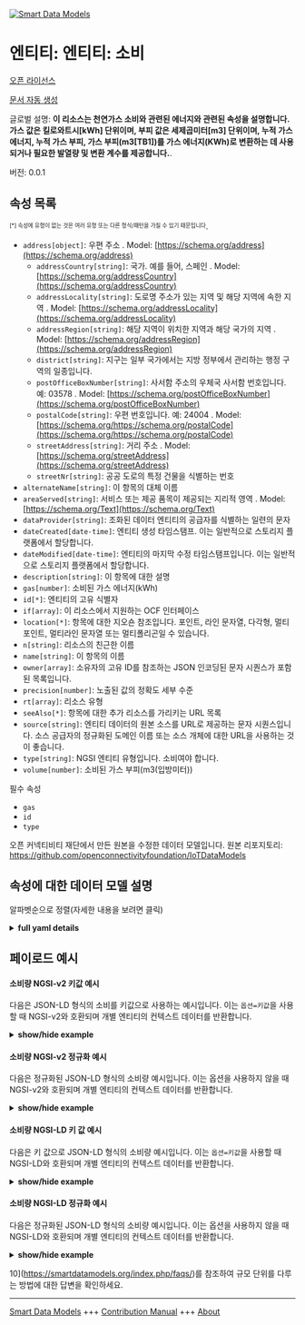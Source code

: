 <!-- 10-Header -->    
[![Smart Data Models](https://smartdatamodels.org/wp-content/uploads/2022/01/SmartDataModels_logo.png "Logo")](https://smartdatamodels.org)    
엔티티: 엔티티: 소비    
============<!-- /10-Header -->    
<!-- 15-License -->    
[오픈 라이선스](https://github.com/smart-data-models//dataModel.OCF/blob/master/Consumption/LICENSE.md)    
[문서 자동 생성](https://docs.google.com/presentation/d/e/2PACX-1vTs-Ng5dIAwkg91oTTUdt8ua7woBXhPnwavZ0FxgR8BsAI_Ek3C5q97Nd94HS8KhP-r_quD4H0fgyt3/pub?start=false&loop=false&delayms=3000#slide=id.gb715ace035_0_60)    
<!-- /15-License -->    
<!-- 20-Description -->    
글로벌 설명: **이 리소스는 천연가스 소비와 관련된 에너지와 관련된 속성을 설명합니다. 가스 값은 킬로와트시[kWh] 단위이며, 부피 값은 세제곱미터[m3] 단위이며, 누적 가스 에너지, 누적 가스 부피, 가스 부피(m3[TB1])를 가스 에너지(KWh)로 변환하는 데 사용되거나 필요한 발열량 및 변환 계수를 제공합니다.**.    
버전: 0.0.1    
<!-- /20-Description -->    
<!-- 30-PropertiesList -->    
## 속성 목록    
<sup><sub>[*] 속성에 유형이 없는 것은 여러 유형 또는 다른 형식/패턴을 가질 수 있기 때문입니다</sub></sup>.    
- `address[object]`: 우편 주소  . Model: [https://schema.org/address](https://schema.org/address)	- `addressCountry[string]`: 국가. 예를 들어, 스페인  . Model: [https://schema.org/addressCountry](https://schema.org/addressCountry)    
	- `addressLocality[string]`: 도로명 주소가 있는 지역 및 해당 지역에 속한 지역  . Model: [https://schema.org/addressLocality](https://schema.org/addressLocality)    
	- `addressRegion[string]`: 해당 지역이 위치한 지역과 해당 국가의 지역  . Model: [https://schema.org/addressRegion](https://schema.org/addressRegion)    
	- `district[string]`: 지구는 일부 국가에서는 지방 정부에서 관리하는 행정 구역의 일종입니다.      
	- `postOfficeBoxNumber[string]`: 사서함 주소의 우체국 사서함 번호입니다. 예: 03578  . Model: [https://schema.org/postOfficeBoxNumber](https://schema.org/postOfficeBoxNumber)    
	- `postalCode[string]`: 우편 번호입니다. 예: 24004  . Model: [https://schema.org/https://schema.org/postalCode](https://schema.org/https://schema.org/postalCode)    
	- `streetAddress[string]`: 거리 주소  . Model: [https://schema.org/streetAddress](https://schema.org/streetAddress)    
	- `streetNr[string]`: 공공 도로의 특정 건물을 식별하는 번호      
- `alternateName[string]`: 이 항목의 대체 이름  - `areaServed[string]`: 서비스 또는 제공 품목이 제공되는 지리적 영역  . Model: [https://schema.org/Text](https://schema.org/Text)- `dataProvider[string]`: 조화된 데이터 엔티티의 공급자를 식별하는 일련의 문자  - `dateCreated[date-time]`: 엔티티 생성 타임스탬프. 이는 일반적으로 스토리지 플랫폼에서 할당합니다.  - `dateModified[date-time]`: 엔티티의 마지막 수정 타임스탬프입니다. 이는 일반적으로 스토리지 플랫폼에서 할당합니다.  - `description[string]`: 이 항목에 대한 설명  - `gas[number]`: 소비된 가스 에너지(kWh)  - `id[*]`: 엔티티의 고유 식별자  - `if[array]`: 이 리소스에서 지원하는 OCF 인터페이스  - `location[*]`: 항목에 대한 지오숀 참조입니다. 포인트, 라인 문자열, 다각형, 멀티포인트, 멀티라인 문자열 또는 멀티폴리곤일 수 있습니다.  - `n[string]`: 리소스의 친근한 이름  - `name[string]`: 이 항목의 이름  - `owner[array]`: 소유자의 고유 ID를 참조하는 JSON 인코딩된 문자 시퀀스가 포함된 목록입니다.  - `precision[number]`: 노출된 값의 정확도 세부 수준  - `rt[array]`: 리소스 유형  - `seeAlso[*]`: 항목에 대한 추가 리소스를 가리키는 URL 목록  - `source[string]`: 엔티티 데이터의 원본 소스를 URL로 제공하는 문자 시퀀스입니다. 소스 공급자의 정규화된 도메인 이름 또는 소스 개체에 대한 URL을 사용하는 것이 좋습니다.  - `type[string]`: NGSI 엔티티 유형입니다. 소비여야 합니다.  - `volume[number]`: 소비된 가스 부피(m3(입방미터))  <!-- /30-PropertiesList -->    
<!-- 35-RequiredProperties -->    
필수 속성    
- `gas`  - `id`  - `type`  <!-- /35-RequiredProperties -->    
<!-- 40-RequiredProperties -->    
오픈 커넥티비티 재단에서 만든 원본을 수정한 데이터 모델입니다. 원본 리포지토리: https://github.com/openconnectivityfoundation/IoTDataModels    
<!-- /40-RequiredProperties -->    
<!-- 50-DataModelHeader -->    
## 속성에 대한 데이터 모델 설명    
알파벳순으로 정렬(자세한 내용을 보려면 클릭)    
<!-- /50-DataModelHeader -->    
<!-- 60-ModelYaml -->    
<details><summary><strong>full yaml details</strong></summary>      
```yaml    
Consumption:      
  description: 'This Resource describes Properties associated with the energy associated with the consumption of natural gasThe gas value is in kilowatt hours [kWh].The volume value is in metres cubed [m3].Provides the cumulative gas energy, the cumulative gas volume and the calorific value and conversion factor used/required to convert from gas volume (m3[TB1]) to gas energy (KWh).'      
  properties:      
    address:      
      description: The mailing address      
      properties:      
        addressCountry:      
          description: 'The country. For example, Spain'      
          type: string      
          x-ngsi:      
            model: https://schema.org/addressCountry      
            type: Property      
        addressLocality:      
          description: 'The locality in which the street address is, and which is in the region'      
          type: string      
          x-ngsi:      
            model: https://schema.org/addressLocality      
            type: Property      
        addressRegion:      
          description: 'The region in which the locality is, and which is in the country'      
          type: string      
          x-ngsi:      
            model: https://schema.org/addressRegion      
            type: Property      
        district:      
          description: 'A district is a type of administrative division that, in some countries, is managed by the local government'      
          type: string      
          x-ngsi:      
            type: Property      
        postOfficeBoxNumber:      
          description: 'The post office box number for PO box addresses. For example, 03578'      
          type: string      
          x-ngsi:      
            model: https://schema.org/postOfficeBoxNumber      
            type: Property      
        postalCode:      
          description: 'The postal code. For example, 24004'      
          type: string      
          x-ngsi:      
            model: https://schema.org/https://schema.org/postalCode      
            type: Property      
        streetAddress:      
          description: The street address      
          type: string      
          x-ngsi:      
            model: https://schema.org/streetAddress      
            type: Property      
        streetNr:      
          description: Number identifying a specific property on a public street      
          type: string      
          x-ngsi:      
            type: Property      
      type: object      
      x-ngsi:      
        model: https://schema.org/address      
        type: Property      
    alternateName:      
      description: An alternative name for this item      
      type: string      
      x-ngsi:      
        type: Property      
    areaServed:      
      description: The geographic area where a service or offered item is provided      
      type: string      
      x-ngsi:      
        model: https://schema.org/Text      
        type: Property      
    dataProvider:      
      description: A sequence of characters identifying the provider of the harmonised data entity      
      type: string      
      x-ngsi:      
        type: Property      
    dateCreated:      
      description: Entity creation timestamp. This will usually be allocated by the storage platform      
      format: date-time      
      type: string      
      x-ngsi:      
        type: Property      
    dateModified:      
      description: Timestamp of the last modification of the entity. This will usually be allocated by the storage platform      
      format: date-time      
      type: string      
      x-ngsi:      
        type: Property      
    description:      
      description: A description of this item      
      type: string      
      x-ngsi:      
        type: Property      
    gas:      
      description: gas energy consumed in kWh      
      minimum: 0      
      readOnly: true      
      type: number      
      x-ngsi:      
        type: Property      
    id:      
      anyOf:      
        - description: Identifier format of any NGSI entity      
          maxLength: 256      
          minLength: 1      
          pattern: ^[\w\-\.\{\}\$\+\*\[\]`|~^@!,:\\]+$      
          type: string      
          x-ngsi:      
            type: Property      
        - description: Identifier format of any NGSI entity      
          format: uri      
          type: string      
          x-ngsi:      
            type: Property      
      description: Unique identifier of the entity      
      x-ngsi:      
        type: Property      
    if:      
      description: The OCF Interfaces supported by this Resource      
      items:      
        enum:      
          - oic.if.r      
          - oic.if.baseline      
        type: string      
      minItems: 1      
      readOnly: true      
      type: array      
      uniqueItems: true      
      x-ngsi:      
        type: Property      
    location:      
      description: 'Geojson reference to the item. It can be Point, LineString, Polygon, MultiPoint, MultiLineString or MultiPolygon'      
      oneOf:      
        - description: Geojson reference to the item. Point      
          properties:      
            bbox:      
              items:      
                type: number      
              minItems: 4      
              type: array      
            coordinates:      
              items:      
                type: number      
              minItems: 2      
              type: array      
            type:      
              enum:      
                - Point      
              type: string      
          required:      
            - type      
            - coordinates      
          title: GeoJSON Point      
          type: object      
          x-ngsi:      
            type: GeoProperty      
        - description: Geojson reference to the item. LineString      
          properties:      
            bbox:      
              items:      
                type: number      
              minItems: 4      
              type: array      
            coordinates:      
              items:      
                items:      
                  type: number      
                minItems: 2      
                type: array      
              minItems: 2      
              type: array      
            type:      
              enum:      
                - LineString      
              type: string      
          required:      
            - type      
            - coordinates      
          title: GeoJSON LineString      
          type: object      
          x-ngsi:      
            type: GeoProperty      
        - description: Geojson reference to the item. Polygon      
          properties:      
            bbox:      
              items:      
                type: number      
              minItems: 4      
              type: array      
            coordinates:      
              items:      
                items:      
                  items:      
                    type: number      
                  minItems: 2      
                  type: array      
                minItems: 4      
                type: array      
              type: array      
            type:      
              enum:      
                - Polygon      
              type: string      
          required:      
            - type      
            - coordinates      
          title: GeoJSON Polygon      
          type: object      
          x-ngsi:      
            type: GeoProperty      
        - description: Geojson reference to the item. MultiPoint      
          properties:      
            bbox:      
              items:      
                type: number      
              minItems: 4      
              type: array      
            coordinates:      
              items:      
                items:      
                  type: number      
                minItems: 2      
                type: array      
              type: array      
            type:      
              enum:      
                - MultiPoint      
              type: string      
          required:      
            - type      
            - coordinates      
          title: GeoJSON MultiPoint      
          type: object      
          x-ngsi:      
            type: GeoProperty      
        - description: Geojson reference to the item. MultiLineString      
          properties:      
            bbox:      
              items:      
                type: number      
              minItems: 4      
              type: array      
            coordinates:      
              items:      
                items:      
                  items:      
                    type: number      
                  minItems: 2      
                  type: array      
                minItems: 2      
                type: array      
              type: array      
            type:      
              enum:      
                - MultiLineString      
              type: string      
          required:      
            - type      
            - coordinates      
          title: GeoJSON MultiLineString      
          type: object      
          x-ngsi:      
            type: GeoProperty      
        - description: Geojson reference to the item. MultiLineString      
          properties:      
            bbox:      
              items:      
                type: number      
              minItems: 4      
              type: array      
            coordinates:      
              items:      
                items:      
                  items:      
                    items:      
                      type: number      
                    minItems: 2      
                    type: array      
                  minItems: 4      
                  type: array      
                type: array      
              type: array      
            type:      
              enum:      
                - MultiPolygon      
              type: string      
          required:      
            - type      
            - coordinates      
          title: GeoJSON MultiPolygon      
          type: object      
          x-ngsi:      
            type: GeoProperty      
      x-ngsi:      
        type: GeoProperty      
    n:      
      description: Friendly name of the Resource      
      maxLength: 64      
      readOnly: true      
      type: string      
      x-ngsi:      
        type: Property      
    name:      
      description: The name of this item      
      type: string      
      x-ngsi:      
        type: Property      
    owner:      
      description: A List containing a JSON encoded sequence of characters referencing the unique Ids of the owner(s)      
      items:      
        anyOf:      
          - description: Identifier format of any NGSI entity      
            maxLength: 256      
            minLength: 1      
            pattern: ^[\w\-\.\{\}\$\+\*\[\]`|~^@!,:\\]+$      
            type: string      
            x-ngsi:      
              type: Property      
          - description: Identifier format of any NGSI entity      
            format: uri      
            type: string      
            x-ngsi:      
              type: Property      
        description: Unique identifier of the entity      
        x-ngsi:      
          type: Property      
      type: array      
      x-ngsi:      
        type: Property      
    precision:      
      description: Accuracy granularity of the exposed value      
      readOnly: true      
      type: number      
      x-ngsi:      
        type: Property      
    rt:      
      description: Resource Type      
      items:      
        enum:      
          - oic.r.gas.consumption      
        maxLength: 64      
        type: string      
      minItems: 1      
      readOnly: true      
      type: array      
      uniqueItems: true      
      x-ngsi:      
        type: Property      
    seeAlso:      
      description: list of uri pointing to additional resources about the item      
      oneOf:      
        - items:      
            format: uri      
            type: string      
          minItems: 1      
          type: array      
        - format: uri      
          type: string      
      x-ngsi:      
        type: Property      
    source:      
      description: 'A sequence of characters giving the original source of the entity data as a URL. Recommended to be the fully qualified domain name of the source provider, or the URL to the source object'      
      type: string      
      x-ngsi:      
        type: Property      
    type:      
      description: NGSI entity type. It has to be Consumption      
      enum:      
        - Consumption      
      type: string      
      x-ngsi:      
        type: Property      
    volume:      
      description: gas volume consumed in m3 (metres cubed)      
      minimum: 0      
      readOnly: true      
      type: number      
      x-ngsi:      
        type: Property      
  required:      
    - gas      
    - id      
    - type      
  type: object      
  x-derived-from: https://raw.githubusercontent.com/openconnectivityfoundation/IoTDataModels/master/GasConsumptionResURI.swagger.json      
  x-disclaimer: 'Redistribution and use in source and binary forms, with or without modification, are permitted  provided that the license conditions are met. Copyleft (c) 2022 Contributors to Smart Data Models Program'      
  x-license-url: https://github.com/smart-data-models/dataModel.OCF/blob/master/Consumption/LICENSE.md      
  x-model-schema: https://smart-data-models.github.io/dataModel.OCF/Consumption/schema.json      
  x-model-tags: OCF      
  x-version: 0.0.1      
```    
</details>      
<!-- /60-ModelYaml -->    
<!-- 70-MiddleNotes -->    
<!-- /70-MiddleNotes -->    
<!-- 80-Examples -->    
## 페이로드 예시    
#### 소비량 NGSI-v2 키값 예시    
다음은 JSON-LD 형식의 소비를 키값으로 사용하는 예시입니다. 이는 `옵션=키값`을 사용할 때 NGSI-v2와 호환되며 개별 엔티티의 컨텍스트 데이터를 반환합니다.    
<details><summary><strong>show/hide example</strong></summary>      
```json  
{  
  "id": "urn:ngsi-ld:Consumption:id:GQEJ:48764759",  
  "dateCreated": "1979-07-06T09:36:23Z",  
  "dateModified": "2021-06-07T14:46:20Z",  
  "source": "Son would mouth relate own chair bett",  
  "name": "Tend employee source nature add rest. Report size personal partner stock four. Region as true develop sound cen",  
  "alternateName": "Before year thems",  
  "description": "Wonder employee attorney quickly candidate change although bag.",  
  "dataProvider": "Study modern miss dog Democrat quickly. Often late produce you true soldier. Food break on",  
  "owner": [  
    "urn:ngsi-ld:Consumption:items:KNBD:33041352",  
    "urn:ngsi-ld:Consumption:items:DUGT:23098910"  
  ],  
  "seeAlso": [  
    "urn:ngsi-ld:Consumption:items:AGFW:91615109"  
  ],  
  "location": {  
    "type": "Point",  
    "coordinates": [  
      -56.7421445,  
      77.286609  
    ]  
  },  
  "address": {  
    "streetAddress": "View age international bi",  
    "addressLocality": "Others record hospital. Grow rule stuff truth college. Whom around put suddenly garden.",  
    "addressRegion": "Others kind company likely. Tonight themselves true power home price.",  
    "addressCountry": "Real leader bad school name care several. Good explain grow water plant",  
    "postalCode": "Stock ball organization rec",  
    "postOfficeBoxNumber": "Those traditional page a although for study. Speak themselves speech. Nature white without study candidate.",  
    "streetNr": "Wear individual about add senior woman.",  
    "district": "Best budget power them evidence without beyond take. Physical against trial son break either. Stage population boy child surface amount d"  
  },  
  "areaServed": "Fire happen nothing support suffer which parent. Republic",  
  "rt": [  
    "oic.r.gas.consumption"  
  ],  
  "if": [  
    "oic.if.r"  
  ],  
  "n": "Four smile responsibi",  
  "gas": 879.0,  
  "precision": 995.8,  
  "volume": 644.7,  
  "type": "Consumption"  
}  
```  
</details>    
#### 소비량 NGSI-v2 정규화 예시    
다음은 정규화된 JSON-LD 형식의 소비량 예시입니다. 이는 옵션을 사용하지 않을 때 NGSI-v2와 호환되며 개별 엔티티의 컨텍스트 데이터를 반환합니다.    
<details><summary><strong>show/hide example</strong></summary>      
```json  
{  
  "id": "urn:ngsi-ld:Consumption:id:GQEJ:48764759",  
  "dateCreated": {  
    "type": "DateTime",  
    "value": "1979-07-06T09:36:23Z"  
  },  
  "dateModified": {  
    "type": "DateTime",  
    "value": "2021-06-07T14:46:20Z"  
  },  
  "source": {  
    "type": "Text",  
    "value": "Son would mouth relate own chair bett"  
  },  
  "name": {  
    "type": "Text",  
    "value": "Tend employee source nature add rest. Report size personal partner stock four. Region as true develop sound cen"  
  },  
  "alternateName": {  
    "type": "Text",  
    "value": "Before year thems"  
  },  
  "description": {  
    "type": "Text",  
    "value": "Wonder employee attorney quickly candidate change although bag."  
  },  
  "dataProvider": {  
    "type": "Text",  
    "value": "Study modern miss dog Democrat quickly. Often late produce you true soldier. Food break on"  
  },  
  "owner": {  
    "type": "StructuredValue",  
    "value": [  
      "urn:ngsi-ld:Consumption:items:KNBD:33041352",  
      "urn:ngsi-ld:Consumption:items:DUGT:23098910"  
    ]  
  },  
  "seeAlso": {  
    "type": "StructuredValue",  
    "value": [  
      "urn:ngsi-ld:Consumption:items:AGFW:91615109"  
    ]  
  },  
  "location": {  
    "type": "geo:json",  
    "value": {  
      "type": "Point",  
      "coordinates": [  
        -56.7421445,  
        77.286609  
      ]  
    }  
  },  
  "address": {  
    "type": "StructuredValue",  
    "value": {  
      "streetAddress": "View age international bi",  
      "addressLocality": "Others record hospital. Grow rule stuff truth college. Whom around put suddenly garden.",  
      "addressRegion": "Others kind company likely. Tonight themselves true power home price.",  
      "addressCountry": "Real leader bad school name care several. Good explain grow water plant",  
      "postalCode": "Stock ball organization rec",  
      "postOfficeBoxNumber": "Those traditional page a although for study. Speak themselves speech. Nature white without study candidate.",  
      "streetNr": "Wear individual about add senior woman.",  
      "district": "Best budget power them evidence without beyond take. Physical against trial son break either. Stage population boy child surface amount d"  
    }  
  },  
  "areaServed": {  
    "type": "Text",  
    "value": "Fire happen nothing support suffer which parent. Republic"  
  },  
  "rt": {  
    "type": "StructuredValue",  
    "value": [  
      "oic.r.gas.consumption"  
    ]  
  },  
  "if": {  
    "type": "StructuredValue",  
    "value": [  
      "oic.if.r"  
    ]  
  },  
  "n": {  
    "type": "Text",  
    "value": "Four smile responsibi"  
  },  
  "gas": {  
    "type": "Number",  
    "value": 879.0  
  },  
  "precision": {  
    "type": "Number",  
    "value": 995.8  
  },  
  "volume": {  
    "type": "Number",  
    "value": 644.7  
  },  
  "type": "Consumption"  
}  
```  
</details>    
#### 소비량 NGSI-LD 키 값 예시    
다음은 키 값으로 JSON-LD 형식의 소비량 예시입니다. 이는 `옵션=키값`을 사용할 때 NGSI-LD와 호환되며 개별 엔티티의 컨텍스트 데이터를 반환합니다.    
<details><summary><strong>show/hide example</strong></summary>      
```json  
{  
  "id": "urn:ngsi-ld:Consumption:id:GQEJ:48764759",  
  "dateCreated": "1979-07-06T09:36:23Z",  
  "dateModified": "2021-06-07T14:46:20Z",  
  "source": "Son would mouth relate own chair bett",  
  "name": "Tend employee source nature add rest. Report size personal partner stock four. Region as true develop sound cen",  
  "alternateName": "Before year thems",  
  "description": "Wonder employee attorney quickly candidate change although bag.",  
  "dataProvider": "Study modern miss dog Democrat quickly. Often late produce you true soldier. Food break on",  
  "owner": [  
    "urn:ngsi-ld:Consumption:items:KNBD:33041352",  
    "urn:ngsi-ld:Consumption:items:DUGT:23098910"  
  ],  
  "seeAlso": [  
    "urn:ngsi-ld:Consumption:items:AGFW:91615109"  
  ],  
  "location": {  
    "type": "Point",  
    "coordinates": [  
      -56.7421445,  
      77.286609  
    ]  
  },  
  "address": {  
    "streetAddress": "View age international bi",  
    "addressLocality": "Others record hospital. Grow rule stuff truth college. Whom around put suddenly garden.",  
    "addressRegion": "Others kind company likely. Tonight themselves true power home price.",  
    "addressCountry": "Real leader bad school name care several. Good explain grow water plant",  
    "postalCode": "Stock ball organization rec",  
    "postOfficeBoxNumber": "Those traditional page a although for study. Speak themselves speech. Nature white without study candidate.",  
    "streetNr": "Wear individual about add senior woman.",  
    "district": "Best budget power them evidence without beyond take. Physical against trial son break either. Stage population boy child surface amount d"  
  },  
  "areaServed": "Fire happen nothing support suffer which parent. Republic",  
  "rt": [  
    "oic.r.gas.consumption"  
  ],  
  "if": [  
    "oic.if.r"  
  ],  
  "n": "Four smile responsibi",  
  "gas": 879.0,  
  "precision": 995.8,  
  "volume": 644.7,  
  "type": "Consumption",  
  "@context": [  
    "https://smartdatamodels.org/context.jsonld"  
  ]  
}  
```  
</details>    
#### 소비량 NGSI-LD 정규화 예시    
다음은 정규화된 JSON-LD 형식의 소비량 예시입니다. 이는 옵션을 사용하지 않을 때 NGSI-LD와 호환되며 개별 엔티티의 컨텍스트 데이터를 반환합니다.    
<details><summary><strong>show/hide example</strong></summary>      
```json  
{  
    "id": "urn:ngsi-ld:Consumption:id:GQEJ:48764759",  
    "dateCreated": {  
        "type": "Property",  
        "value": {  
            "@type": "DateTime",  
            "@value": "1979-07-06T09:36:23Z"  
        }  
    },  
    "dateModified": {  
        "type": "Property",  
        "value": {  
            "@type": "DateTime",  
            "@value": "2021-06-07T14:46:20Z"  
        }  
    },  
    "source": {  
        "type": "Property",  
        "value": "Son would mouth relate own chair bett"  
    },  
    "name": {  
        "type": "Property",  
        "value": "Tend employee source nature add rest. Report size personal partner stock four. Region as true develop sound cen"  
    },  
    "alternateName": {  
        "type": "Property",  
        "value": "Before year thems"  
    },  
    "description": {  
        "type": "Property",  
        "value": "Wonder employee attorney quickly candidate change although bag."  
    },  
    "dataProvider": {  
        "type": "Property",  
        "value": "Study modern miss dog Democrat quickly. Often late produce you true soldier. Food break on"  
    },  
    "owner": {  
        "type": "Property",  
        "value": [  
            "urn:ngsi-ld:Consumption:items:KNBD:33041352",  
            "urn:ngsi-ld:Consumption:items:DUGT:23098910"  
        ]  
    },  
    "seeAlso": {  
        "type": "Property",  
        "value": [  
            "urn:ngsi-ld:Consumption:items:AGFW:91615109"  
        ]  
    },  
    "location": {  
        "type": "GeoProperty",  
        "value": {  
            "type": "Point",  
            "coordinates": [  
                -56.7421445,  
                77.286609  
            ]  
        }  
    },  
    "address": {  
        "type": "Property",  
        "value": {  
            "streetAddress": "View age international bi",  
            "addressLocality": "Others record hospital. Grow rule stuff truth college. Whom around put suddenly garden.",  
            "addressRegion": "Others kind company likely. Tonight themselves true power home price.",  
            "addressCountry": "Real leader bad school name care several. Good explain grow water plant",  
            "postalCode": "Stock ball organization rec",  
            "postOfficeBoxNumber": "Those traditional page a although for study. Speak themselves speech. Nature white without study candidate.",  
            "streetNr": "Wear individual about add senior woman.",  
            "district": "Best budget power them evidence without beyond take. Physical against trial son break either. Stage population boy child surface amount d"  
        }  
    },  
    "areaServed": {  
        "type": "Property",  
        "value": "Fire happen nothing support suffer which parent. Republic"  
    },  
    "rt": {  
        "type": "Property",  
        "value": [  
            "oic.r.gas.consumption"  
        ]  
    },  
    "if": {  
        "type": "Property",  
        "value": [  
            "oic.if.r"  
        ]  
    },  
    "n": {  
        "type": "Property",  
        "value": "Four smile responsibi"  
    },  
    "gas": {  
        "type": "Property",  
        "value": 879.0  
    },  
    "precision": {  
        "type": "Property",  
        "value": 995.8  
    },  
    "volume": {  
        "type": "Property",  
        "value": 644.7  
    },  
    "type": "Consumption",  
    "@context": [  
        "https://smartdatamodels.org/context.jsonld"  
    ]  
}  
```  
</details><!-- /80-Examples -->    
<!-- 90-FooterNotes -->    
<!-- /90-FooterNotes -->    
<!-- 95-Units -->    
10](https://smartdatamodels.org/index.php/faqs/)를 참조하여 규모 단위를 다루는 방법에 대한 답변을 확인하세요.    
<!-- /95-Units -->    
<!-- 97-LastFooter -->    
---    
[Smart Data Models](https://smartdatamodels.org) +++ [Contribution Manual](https://bit.ly/contribution_manual) +++ [About](https://bit.ly/Introduction_SDM)<!-- /97-LastFooter -->    
